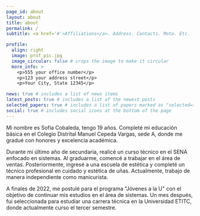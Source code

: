 ```yaml
---
page_id: about
layout: about
title: about
permalink: /
subtitle: <a href='#'>Affiliations</a>. Address. Contacts. Moto. Etc.

profile:
  align: right
  image: prof_pic.jpg
  image_circular: false # crops the image to make it circular
  more_info: >
    <p>555 your office number</p>
    <p>123 your address street</p>
    <p>Your City, State 12345</p>

news: true # includes a list of news items
latest_posts: true # includes a list of the newest posts
selected_papers: true # includes a list of papers marked as "selected={true}"
social: true # includes social icons at the bottom of the page
---
```


Mi nombre es Sofía Cobaleda, tengo 19 años. Completé mi educación básica en el Colegio Distrital Manuel Cepeda Vargas, sede A, donde me gradué con honores y excelencia académica.

Durante mi último año de secundaria, realicé un curso técnico en el SENA enfocado en sistemas. Al graduarme, comencé a trabajar en el área de ventas. Posteriormente, ingresé a una escuela de estética y completé un técnico profesional en cuidado y estética de uñas. Actualmente, trabajo de manera independiente como manicurista.

A finales de 2022, me postulé para el programa "Jóvenes a la U" con el objetivo de continuar mis estudios en el área de sistemas. Un mes después, fui seleccionada para estudiar una carrera técnica en la Universidad ETITC, donde actualmente curso el tercer semestre.
